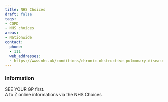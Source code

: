 ```yaml
---
title: NHS Choices
draft: false
tags:
- COPD
- NHS choices
areas:
- Nationwide
contact:
  phone:
  - 111
  web_addresses:
  - https://www.nhs.uk/conditions/chronic-obstructive-pulmonary-disease-copd/symptoms/
---
```


### Information
SEE YOUR GP first.  
A to Z online informations via the NHS Choices